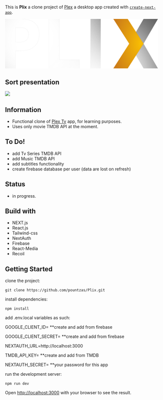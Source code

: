 This is **Plix** a clone project of [Plex](https://app.plex.tv/desktop/#!/) a desktop app created with [`create-next-app`](https://github.com/vercel/next.js/tree/canary/packages/create-next-app).

![img](./public/plix-logo-w.png)


## Sort presentation

<!-- <video src='https://www.loom.com/share/94bf6a2376c646969b5225dd73a5f20a' width=180/> -->
<a href="https://www.loom.com/share/94bf6a2376c646969b5225dd73a5f20a">
    <img style="max-width:300px;" src="https://cdn.loom.com/sessions/thumbnails/94bf6a2376c646969b5225dd73a5f20a-with-play.gif">
  </a>
  </br>

## Information

- Functional clone of [Plex Tv](https://www.plex.tv/) app, for learning purposes.
- Uses only movie TMDB API at the moment.


## To Do!

- add Tv Series TMDB API
- add Music TMDB API
- add subtitles functionality
- create firebase database per user (data are lost on refresh)


## Status

- in progress.

## Build with

- NEXT.js
- React.js
- Tailwind-css
- NextAuth
- Firebase
- React-Media
- Recoil

## Getting Started

clone the project:

```
git clone https://github.com/pountzas/Plix.git
```

install dependencies:

```
npm install
```

<p>add .env.local variables as such:
<p>GOOGLE_CLIENT_ID= **create and add from firebase
<p>GOOGLE_CLIENT_SECRET= **create and add from firebase
<p>NEXTAUTH_URL=http://localhost:3000
<p>TMDB_API_KEY= **create and add from TMDB
<p>NEXTAUTH_SECRET= **your password for this app

run the development server:

```
npm run dev

```

Open [http://localhost:3000](http://localhost:3000) with your browser to see the result.

<!-- ## Deploy on Vercel

My Next.js app is to deployed on [Vercel Platform](https://pountzas-portfolio.vercel.app/) -->
